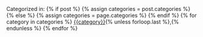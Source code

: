 <span class="post-categories">
  Categorized in: 
  {% if post %}
    {% assign categories = post.categories %}
  {% else %}
    {% assign categories = page.categories %}
  {% endif %}
  {% for category in categories %}
  <a href="/categories/#{{category|slugize}}">{{category}}</a>{% unless forloop.last %},{% endunless %}
  {% endfor %}
</span>